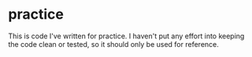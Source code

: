 # practice
This is code I've written for practice. I haven't put any effort into keeping the code clean or tested, so it should only be used for reference.
